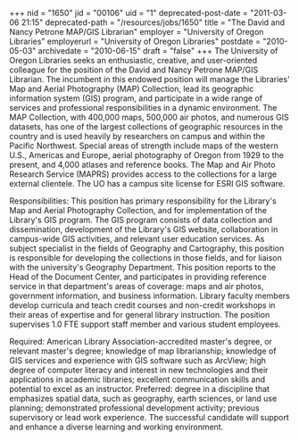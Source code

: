 +++
nid = "1650"
jid = "00106"
uid = "1"
deprecated-post-date = "2011-03-06 21:15"
deprecated-path = "/resources/jobs/1650"
title = "The David and Nancy Petrone MAP/GIS Librarian"
employer = "University of Oregon Libraries"
employerurl = "University of Oregon Libraries"
postdate = "2010-05-03"
archivedate = "2010-06-15"
draft = "false"
+++
The University of Oregon Libraries seeks an enthusiastic, creative, and
user-oriented colleague for the position of the David and Nancy Petrone
MAP/GIS Librarian. The incumbent in this endowed position will manage
the Libraries' Map and Aerial Photography (MAP) Collection, lead its
geographic information system (GIS) program, and participate in a wide
range of services and professional responsibilities in a dynamic
environment. The MAP Collection, with 400,000 maps, 500,000 air photos,
and numerous GIS datasets, has one of the largest collections of
geographic resources in the country and is used heavily by researchers
on campus and within the Pacific Northwest. Special areas of strength
include maps of the western U.S., Americas and Europe, aerial
photography of Oregon from 1929 to the present, and 4,000 atlases and
reference books. The Map and Air Photo Research Service (MAPRS) provides
access to the collections for a large external clientele. The UO has a
campus site license for ESRI GIS software.

Responsibilities:
This position has primary responsibility for the Library's Map and
Aerial Photography Collection, and for implementation of the Library's
GIS program. The GIS program consists of data collection and
dissemination, development of the Library's GIS website, collaboration
in campus-wide GIS activities, and relevant user education services. As
subject specialist in the fields of Geography and Cartography, this
position is responsible for developing the collections in those fields,
and for liaison with the university's Geography Department. This
position reports to the Head of the Document Center, and participates in
providing reference service in that department's areas of coverage:
maps and air photos, government information, and business information.
Library faculty members develop curricula and teach credit courses and
non-credit workshops in their areas of expertise and for general library
instruction. The position supervises 1.0 FTE support staff member and
various student employees.
  
Required: American Library Association-accredited master's degree, or
relevant master's degree; knowledge of map librarianship; knowledge of
GIS services and experience with GIS software such as ArcView; high
degree of computer literacy and interest in new technologies and their
applications in academic libraries; excellent communication skills and
potential to excel as an instructor. Preferred: degree in a discipline
that emphasizes spatial data, such as geography, earth sciences, or land
use planning; demonstrated professional development activity; previous
supervisory or lead work experience. The successful candidate will
support and enhance a diverse learning and working environment.
